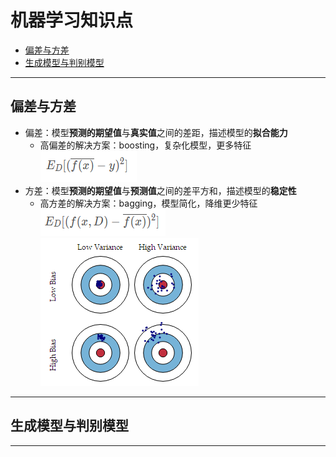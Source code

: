 # 机器学习知识点
* [偏差与方差](#偏差与方差)
* [生成模型与判别模型](#生成模型与判别模型)
---
<span id="偏差与方差"></span>
## 偏差与方差
* 偏差：模型**预测的期望值**与**真实值**之间的差距，描述模型的**拟合能力**    
  * 高偏差的解决方案：boosting，复杂化模型，更多特征  
  ![偏差](https://github.com/FangChao1086/Machine_learning/blob/master/素材/1.png#pic_center)  
* 方差：模型**预测的期望值**与**预测值**之间的差平方和，描述模型的**稳定性**   
  * 高方差的解决方案：bagging，模型简化，降维更少特征  
  ![方差](https://github.com/FangChao1086/Machine_learning/blob/master/素材/2.png#pic_center)  
  ![方差](https://github.com/FangChao1086/Machine_learning/blob/master/素材/3.png#pic_center)
---
<span id="生成模型与判别模型"></span>
## 生成模型与判别模型
---
